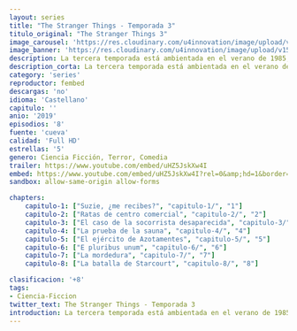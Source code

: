 ```yaml
---
layout: series
title: "The Stranger Things - Temporada 3"
titulo_original: "The Stranger Things 3"
image_carousel: 'https://res.cloudinary.com/u4innovation/image/upload/v1562298879/stranger3-poster-min_wldj79.jpg'
image_banner: 'https://res.cloudinary.com/u4innovation/image/upload/v1562298880/stranger3-banner-min_zin3n0.jpg'
description: La tercera temporada está ambientada en el verano de 1985, y los protagonistas se preparan para las celebraciones del 4 de julio. Eso quiere decir que el curso escolar ya ha terminado, y los niños tendrán más tiempo que nunca para hacer frente al Azotamentes, que sigue buscando cómo escapar del Mundo al Revés. Parece que el Laboratorio Hawkins ha cerrado y que en su lugar hay un gran centro comercial.
description_corta: La tercera temporada está ambientada en el verano de 1985, y los protagonistas se preparan para las celebraciones del 4 de julio. Eso quiere decir que el curso escolar ya ha terminado, y los niños....
category: 'series'
reproductor: fembed
descargas: 'no'
idioma: 'Castellano'
capitulo: ''
anio: '2019'
episodios: '8'
fuente: 'cueva'
calidad: 'Full HD'
estrellas: '5'
genero: Ciencia Ficción, Terror, Comedia
trailer: https://www.youtube.com/embed/uHZ5JskXw4I
embed: https://www.youtube.com/embed/uHZ5JskXw4I?rel=0&amp;hd=1&border=0&wmode=opaque&enablejsapi=1&modestbranding=1&controls=1&showinfo=1
sandbox: allow-same-origin allow-forms 

chapters:
    capitulo-1: ["Suzie, ¿me recibes?", "capitulo-1/", "1"]
    capitulo-2: ["Ratas de centro comercial", "capitulo-2/", "2"]
    capitulo-3: ["El caso de la socorrista desaparecida", "capitulo-3/", "3"]
    capitulo-4: ["La prueba de la sauna", "capitulo-4/", "4"]
    capitulo-5: ["El ejército de Azotamentes", "capitulo-5/", "5"]
    capitulo-6: ["E pluribus unum", "capitulo-6/", "6"]
    capitulo-7: ["La mordedura", "capitulo-7/", "7"]
    capitulo-8: ["La batalla de Starcourt", "capitulo-8/", "8"]

clasificacion: '+8'
tags:
- Ciencia-Ficcion
twitter_text: The Stranger Things - Temporada 3
introduction: La tercera temporada está ambientada en el verano de 1985, y los protagonistas se preparan para las celebraciones del 4 de julio. Eso quiere decir que el curso escolar ya ha terminado, y los niños....
---
```












